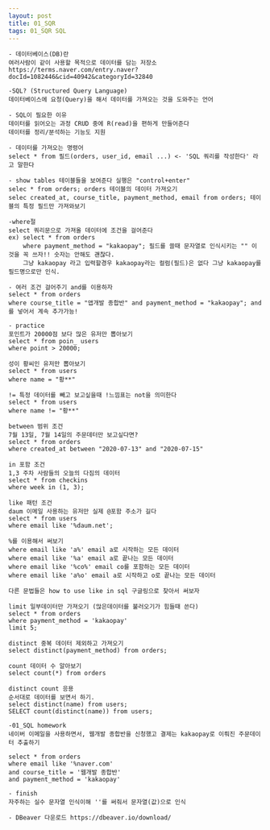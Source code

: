 ```yaml
---
layout: post
title: 01_SQR 
tags: 01_SQR SQL
---
```


    - 데이터베이스(DB)란 
    여러사람이 같이 사용할 목적으로 데이터를 담는 저장소
    https://terms.naver.com/entry.naver?docId=1082446&cid=40942&categoryId=32840
    
    -SQL? (Structured Query Language)
    데이터베이스에 요청(Query)을 해서 데이터를 가져오는 것을 도와주는 언어
    
    - SQL이 필요한 이유
    데이터를 읽어오는 과정 CRUD 중에 R(read)을 편하게 만들어준다
    데이터를 정리/분석하는 기능도 지원
    
    - 데이터를 가져오는 명령어 
    select * from 필드(orders, user_id, email ...) <- 'SQL 쿼리를 작성한다' 라고 말한다
   
    - show tables 테이블들을 보여준다 실행은 "control+enter"
    selec * from orders; orders 테이블의 데이터 가져오기
    selec created_at, course_title, payment_method, email from orders; 테이블의 특정 필드만 가져와보기
    
    -where절 
    select 쿼리문으로 가져올 데이터에 조건을 걸어준다
    ex) select * from orders
        where payment_method = "kakaopay"; 필드를 쓸때 문자열로 인식시키는 "" 이것을 꼭 쓰자!! 숫자는 안해도 괜찮다.
        그냥 kakaopay 라고 입력할경우 kakaopay라는 컬럼(필드)은 없다 그냥 kakaopay를 필드명으로만 인식.
   
    - 여러 조건 걸어주기 and를 이용하자
    select * from orders
    where course_title = "앱개발 종합반" and payment_method = "kakaopay"; and를 넣어서 계속 추가가능!
    
    - practice 
    포인트가 20000점 보다 많은 유저만 뽑아보기
    select * from poin_ users
    where point > 20000;
    
    성이 황씨인 유저만 뽑아보기
    select * from users
    where name = "황**"
    
    != 특정 데이터를 빼고 보고싶을때 !느낌표는 not을 의미한다
    select * from users
    where name != "황**"
   
    between 범위 조건
    7월 13일, 7월 14일의 주문데터만 보고싶다면?
    select * from orders
    where created_at between "2020-07-13" and "2020-07-15"
    
    in 포함 조건
    1,3 주차 사람들의 오늘의 다짐의 데이터
    select * from checkins
    where week in (1, 3);
    
    like 패턴 조건
    daum 이메일 사용하는 유저만 실제 @포함 주소가 길다 
    select * from users
    where email like '%daum.net';
    
    %를 이용해서 써보기
    where email like 'a%' email a로 시작하는 모든 데이터
    where email like '%a' email a로 끝나는 모든 데이터
    where email like '%co%' email co를 포함하는 모든 데이터
    where email like 'a%o' email a로 시작하고 o로 끝나는 모든 데이터
    
    다른 문법들은 how to use like in sql 구글링으로 찾아서 써보자
    
    limit 일부데이터만 가져오기 (많은데이터를 불러오기가 힘들때 쓴다)
    select * from orders
    where payment_method = 'kakaopay'
    limit 5;
    
    distinct 중복 데이터 제외하고 가져오기
    select distinct(payment_method) from orders;
    
    count 데이터 수 알아보기
    select count(*) from orders
    
    distinct count 응용
    순서대로 데이터를 보면서 하기.
    select distinct(name) from users;
    SELECT count(distinct(name)) from users;
    
    -01_SQL homework
    네이버 이메일을 사용하면서, 웹개발 종합반을 신청했고 결제는 kakaopay로 이뤄진 주문데이터 추출하기
    
    select * from orders
    where email like '%naver.com'
    and course_title = '웹개발 종합반'
    and payment_method = 'kakaopay'
    
    - finish 
    자주하는 실수 문자열 인식이해 ''를 써줘서 문자열(값)으로 인식 
    
    - DBeaver 다운로드 https://dbeaver.io/download/
    
    
  
    
